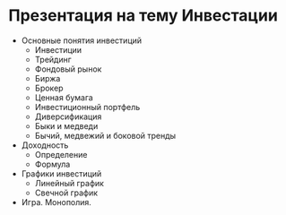 # Презентация на тему Инвестации

- Основные понятия инвестиций
  - Инвестиции
  - Трейдинг
  - Фондовый рынок
  - Биржа
  - Брокер
  - Ценная бумага
  - Инвестиционный портфель
  - Диверсификация
  - Быки и медведи
  - Бычий, медвежий и боковой тренды
- Доходность
  - Определение
  - Формула
- Графики инвестиций
  - Линейный график
  - Свечной график
- Игра. Монополия.